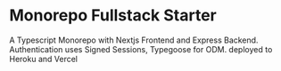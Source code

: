 # Monorepo Fullstack Starter  
A Typescript Monorepo with Nextjs Frontend and Express Backend. Authentication uses Signed Sessions, Typegoose for ODM. deployed to Heroku and Vercel 
